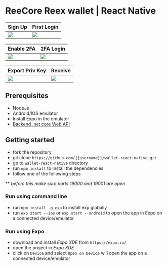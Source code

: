 # ReeCore Reex wallet | React Native

| Sign Up  | First Login |
| ------------- | ------------- |
| ![](https://danehollenbach.com/reecore/Reecore_SignUp_s.gif)  | ![](https://danehollenbach.com/reecore/Reecore_LoginNo2FA_s.gif)  |

| Enable 2FA  | 2FA Login |
| ------------- | ------------- |
| ![](https://danehollenbach.com/reecore/Reecore_Enable2FA_s.gif)  | ![](https://danehollenbach.com/reecore/Reecore_Login2FA_s.gif)  |

| Export Priv Key  | Receive |
| ------------- | ------------- |
| ![](https://danehollenbach.com/reecore/Reecore_ExportPrivKey_s.gif)  | ![](https://danehollenbach.com/reecore/Reecore_Receive_s.gif)  |

## Prerequisites

* NodeJs
* Android/IOS emulator
* Install Expo in the emulator
* [Backend .net core Web API](https://github.com/DHollenbach/reecore-reex-api)

## Getting started

* fork the repository
* git clone `https://github.com/{{username}}/wallet-react-native.git`
* go to `wallet-react-native` directory
* run `npm install` to install the dependencies
* follow one of the following steps

** *before this make sure ports 19000 and 19001 are open*

### Run using command line

* run `npm install -g exp` to install exp globally
* run `exp start --ios` or `exp start --android` to open the app in Expo on a connected device/emulator

### Run using Expo

* download and install *Expo XDE* from `https://expo.io/`
* open the project in *Expo XDE*
* click on `Device` and select `Open on Device` will open the app on a connected device/emulator
